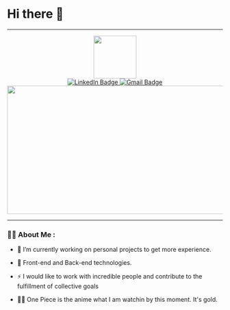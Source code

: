 # Hi there 👋
---
<div id="header" align="center">
  <img src="https://media.giphy.com/media/YbXLZ6dymH758xSEbM/giphy.gif" width="100"/>
</div>
<div id="badges" align="center">
  <a href="https://www.linkedin.com/in/carlos-zep-ram" target="_blank">
    <img src="https://img.shields.io/badge/LinkedIn-blue?style=for-the-badge&logo=linkedin&logoColor=white" alt="LinkedIn Badge"/>
  </a>
  <a href="mailto:carlos.zepeda.654@gmail.com">
    <img src="https://img.shields.io/badge/Gmail-red?style=for-the-badge&logo=gmail&logoColor=white" alt="Gmail Badge"/>
  </a>
</div>

<!--
<div id="views" align="center">
<img src="https://komarev.com/ghpvc/?username=zeped418&style=flat-square&color=blue" alt=""/>
</div>-->

<div align="center">
  <img src="https://media.giphy.com/media/dWesBcTLavkZuG35MI/giphy.gif" width="600" height="300"/>
</div>

---

### :technologist: About Me :

- :telescope: I’m currently working on personal projects to get more experience.

- :seedling: Front-end and Back-end technologies.

- :zap: I would like to work with incredible people and contribute to the fulfillment of collective goals

- :pirate_flag:	One Piece is the anime what I am watchin by this moment. It's gold.
  
<!--
**zeped418/zeped418** is a ✨ _special_ ✨ repository because its `README.md` (this file) appears on your GitHub profile.

Here are some ideas to get you started:

- 🔭 I’m currently working on ...
- 🌱 I’m currently learning ...
- 👯 I’m looking to collaborate on ...
- 🤔 I’m looking for help with ...
- 💬 Ask me about ...
- 📫 How to reach me: ...
- 😄 Pronouns: ...
- ⚡ Fun fact: ...
-->
